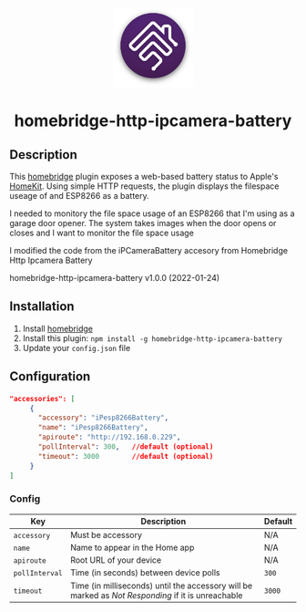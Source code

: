 <p align="center">
  <a href="https://github.com/homebridge/homebridge"><img src="https://raw.githubusercontent.com/homebridge/branding/master/logos/homebridge-color-round-stylized.png" height="140"></a>
</p>

<span align="center">

# homebridge-http-ipcamera-battery

</span>

## Description

This [homebridge](https://github.com/homebridge/homebridge) plugin exposes a web-based battery status to Apple's [HomeKit](http://www.apple.com/ios/home/). Using simple HTTP requests, the plugin displays the filespace useage of and ESP8266 as a battery.

I needed to monitory the file space usage of an ESP8266 that I'm using as a garage door opener.  The system takes images when the door opens or closes and I want to monitor the file space usage

I modified the code from the iPCameraBattery accesory from Homebridge Http Ipcamera Battery

homebridge-http-ipcamera-battery v1.0.0 (2022-01-24)

## Installation

1. Install [homebridge](https://github.com/homebridge/homebridge#installation)
2. Install this plugin: `npm install -g homebridge-http-ipcamera-battery`
3. Update your `config.json` file

## Configuration

```json
"accessories": [
     {
       "accessory": "iPesp8266Battery",
       "name": "iPesp8266Battery",
       "apiroute": "http://192.168.0.229",
       "pollInterval": 300,   //default (optional)
       "timeout": 3000        //default (optional)
     }
]
```

### Config
| Key | Description | Default |
| --- | --- | --- |
| `accessory` | Must be accessory | N/A |
| `name` | Name to appear in the Home app | N/A |
| `apiroute` | Root URL of your device | N/A |
| `pollInterval` | Time (in seconds) between device polls | `300` |
| `timeout` | Time (in milliseconds) until the accessory will be marked as _Not Responding_ if it is unreachable | `3000` |

